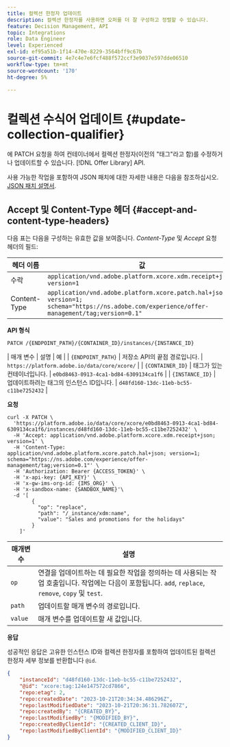 ```yaml
---
title: 컬렉션 한정자 업데이트
description: 컬렉션 한정자를 사용하면 오퍼를 더 잘 구성하고 정렬할 수 있습니다.
feature: Decision Management, API
topic: Integrations
role: Data Engineer
level: Experienced
exl-id: ef95a51b-1f14-470e-8229-3564bff9c67b
source-git-commit: 4e7c4e7e6fcf488f572ccf3e9037e597dde06510
workflow-type: tm+mt
source-wordcount: '170'
ht-degree: 5%

---
```


# 컬렉션 수식어 업데이트 {#update-collection-qualifier}

에 PATCH 요청을 하여 컨테이너에서 컬렉션 한정자(이전의 &quot;태그&quot;라고 함)를 수정하거나 업데이트할 수 있습니다. [!DNL Offer Library] API.

사용 가능한 작업을 포함하여 JSON 패치에 대한 자세한 내용은 다음을 참조하십시오. [JSON 패치 설명서](https://jsonpatch.com/).

## Accept 및 Content-Type 헤더 {#accept-and-content-type-headers}

다음 표는 다음을 구성하는 유효한 값을 보여줍니다. *Content-Type* 및 *Accept* 요청 헤더의 필드:

| 헤더 이름 | 값 |
| ----------- | ----- |
| 수락 | `application/vnd.adobe.platform.xcore.xdm.receipt+json; version=1` |
| Content-Type | `application/vnd.adobe.platform.xcore.patch.hal+json; version=1; schema="https://ns.adobe.com/experience/offer-management/tag;version=0.1"` |

**API 형식**

```http
PATCH /{ENDPOINT_PATH}/{CONTAINER_ID}/instances/{INSTANCE_ID}
```

| 매개 변수 | 설명 | 예 | | `{ENDPOINT_PATH}` | 저장소 API의 끝점 경로입니다. | `https://platform.adobe.io/data/core/xcore/` | | `{CONTAINER_ID}` | 태그가 있는 컨테이너입니다. | `e0bd8463-0913-4ca1-bd84-6309134ca1f6` | | `{INSTANCE_ID}` | 업데이트하려는 태그의 인스턴스 ID입니다. | `d48fd160-13dc-11eb-bc55-c11be7252432` |

**요청**

```shell
curl -X PATCH \
  'https://platform.adobe.io/data/core/xcore/e0bd8463-0913-4ca1-bd84-6309134ca1f6/instances/d48fd160-13dc-11eb-bc55-c11be7252432' \
  -H 'Accept: application/vnd.adobe.platform.xcore.xdm.receipt+json; version=1' \
  -H 'Content-Type: application/vnd.adobe.platform.xcore.patch.hal+json; version=1; schema="https://ns.adobe.com/experience/offer-management/tag;version=0.1"' \
  -H 'Authorization: Bearer {ACCESS_TOKEN}' \
  -H 'x-api-key: {API_KEY}' \
  -H 'x-gw-ims-org-id: {IMS_ORG}' \
  -H 'x-sandbox-name: {SANDBOX_NAME}'\
  -d '[
        {
          "op": "replace",
          "path": "/_instance/xdm:name",
          "value": "Sales and promotions for the holidays"
        }
    ]'
```

| 매개변수 | 설명 |
| --------- | ----------- |
| `op` | 연결을 업데이트하는 데 필요한 작업을 정의하는 데 사용되는 작업 호출입니다. 작업에는 다음이 포함됩니다. `add`, `replace`, `remove`, `copy` 및 `test`. |
| `path` | 업데이트할 매개 변수의 경로입니다. |
| `value` | 매개 변수를 업데이트할 새 값입니다. |

**응답**

성공적인 응답은 고유한 인스턴스 ID와 컬렉션 한정자를 포함하여 업데이트된 컬렉션 한정자 세부 정보를 반환합니다 `@id`.

```json
{
    "instanceId": "d48fd160-13dc-11eb-bc55-c11be7252432",
    "@id": "xcore:tag:124e147572cd7866",
    "repo:etag": 2,
    "repo:createdDate": "2023-10-21T20:34:34.486296Z",
    "repo:lastModifiedDate": "2023-10-21T20:36:31.782607Z",
    "repo:createdBy": "{CREATED_BY}",
    "repo:lastModifiedBy": "{MODIFIED_BY}",
    "repo:createdByClientId": "{CREATED_CLIENT_ID}",
    "repo:lastModifiedByClientId": "{MODIFIED_CLIENT_ID}"
}
```
